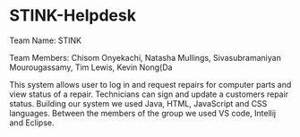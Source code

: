 # STINK-Helpdesk
Team Name: STINK

Team Members: Chisom Onyekachi, Natasha Mullings, Sivasubramaniyan Mourougassamy, Tim Lewis, Kevin Nong(Da

This system allows user to log in and request repairs for computer parts and view status of a repair. Technicians can sign and update a customers repair status. Building our system we used Java, HTML, JavaScript and CSS languages. Between the members of the group we used VS code, Intellij and Eclipse.


